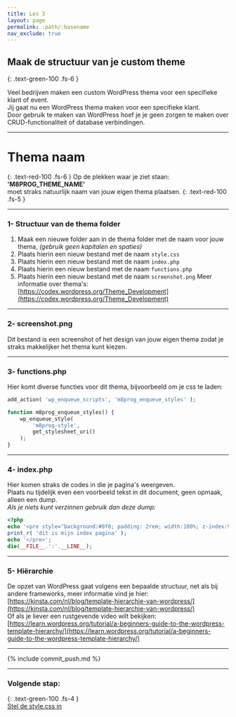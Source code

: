 ```yaml
---
title: Les 3
layout: page
permalink: :path/:basename
nav_exclude: true
---
```


## Maak de structuur van je custom theme
{: .text-green-100 .fs-6 }

Veel bedrijven maken een custom WordPress thema voor een specifieke klant of event.  
Jij gaat nu een WordPress thema maken voor een specifieke klant.  
Door gebruik te maken van WordPress hoef je je geen zorgen te maken over CRUD-functionaliteit of database verbindingen.    

---
# Thema naam
{: .text-red-100 .fs-6 }
Op de plekken waar je ziet staan: **'M8PROG_THEME_NAME'**  
moet straks natuurlijk naam van jouw eigen thema plaatsen.
{: .text-red-100 .fs-5 }

---
### 1- Structuur van de thema folder
1. Maak een nieuwe folder aan in de thema folder met de naam voor jouw thema, _(gebruik geen kapitalen en spaties)_
2. Plaats hierin een nieuw bestand met de naam `style.css`
3. Plaats hierin een nieuw bestand met de naam `index.php`
4. Plaats hierin een nieuw bestand met de naam `functions.php`
5. Plaats hierin een nieuw bestand met de naam `screenshot.png`
Meer informatie over thema's: [https://codex.wordpress.org/Theme_Development](https://codex.wordpress.org/Theme_Development)

---
### 2- screenshot.png
Dit bestand is een screenshot of het design van jouw eigen thema zodat je straks makkelijker het thema kunt kiezen.

---
### 3- functions.php
Hier komt diverse functies voor dit thema, bijvoorbeeld om je css te laden:
```php
add_action( 'wp_enqueue_scripts', 'm8prog_enqueue_styles' );

function m8prog_enqueue_styles() {
	wp_enqueue_style(
		'm8prog-style',
		get_stylesheet_uri()
	);
}
```

---
### 4- index.php
Hier komen straks de codes in die je pagina's weergeven.  
Plaats nu tijdelijk even een voorbeeld tekst in dit document, geen opmaak, alleen een dump.   
_Als je niets kunt verzinnen gebruik dan deze dump:_   
```php
<?php
echo '<pre style="background:#0f0; padding: 2rem; width:100%; z-index:9999">';
print_r( 'dit is mijn index pagina' );
echo '</pre>';
die(__FILE__.':'.__LINE__);
```

---
### 5- Hiërarchie
De opzet van WordPress gaat volgens een bepaalde structuur, net als bij andere frameworks, meer informatie vind je hier:  
[https://kinsta.com/nl/blog/template-hierarchie-van-wordpress/](https://kinsta.com/nl/blog/template-hierarchie-van-wordpress/)  
Of als je liever een rustgevende video wilt bekijken:  
[https://learn.wordpress.org/tutorial/a-beginners-guide-to-the-wordpress-template-hierarchy/](https://learn.wordpress.org/tutorial/a-beginners-guide-to-the-wordpress-template-hierarchy/)


---

{% include commit_push.md %}

---
### Volgende stap:
{: .text-green-100 .fs-4 }  
[Stel de style.css in](style_css)


